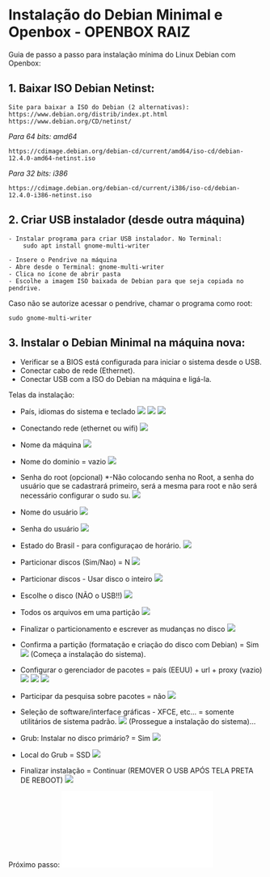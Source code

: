 # Instalação do Debian Minimal e Openbox - OPENBOX RAIZ 

Guia de passo a passo para instalação mínima do Linux Debian com Openbox:

## 1. Baixar ISO Debian Netinst:
	Site para baixar a ISO do Debian (2 alternativas):
	https://www.debian.org/distrib/index.pt.html
	https://www.debian.org/CD/netinst/

*Para 64 bits: amd64*

	https://cdimage.debian.org/debian-cd/current/amd64/iso-cd/debian-12.4.0-amd64-netinst.iso
	
*Para 32 bits: i386*

	https://cdimage.debian.org/debian-cd/current/i386/iso-cd/debian-12.4.0-i386-netinst.iso


## 2. Criar USB instalador (desde outra máquina)

	- Instalar programa para criar USB instalador. No Terminal:
		sudo apt install gnome-multi-writer

	- Insere o Pendrive na máquina
	- Abre desde o Terminal: gnome-multi-writer
	- Clica no ícone de abrir pasta
	- Escolhe a imagem ISO baixada de Debian para que seja copiada no pendrive.

Caso não se autorize acessar o pendrive, chamar o programa como root:

`sudo gnome-multi-writer`



## 3. Instalar o Debian Minimal na máquina nova: 

- Verificar se a BIOS está configurada para iniciar o sistema desde o USB.
- Conectar cabo de rede (Ethernet).
- Conectar USB com a ISO do Debian na máquina e ligá-la.


Telas da instalação:

- País, idiomas do sistema e teclado
![](imgs/localechooser_shortlist_0.png)
![](imgs/localechooser_languagelist_0.png)
![](imgs/keyboard-configuration_xkb-keymap_0.png)


- Conectando rede (ethernet ou wifi)
![](imgs/netcfg_choose_interface_0.png)

- Nome da máquina
![](imgs/netcfg_get_hostname_0.png)

- Nome do dominio = vazio
![](imgs/netcfg_get_domain_0.png)

- Senha do root (opcional) 
 *-Não colocando senha no Root, a senha do usuário que se cadastrará primeiro, será a mesma para root e não será necessário configurar o sudo su.
![](imgs/passwd_root-password_0.png)

- Nome do usuário
![](imgs/passwd_user-fullname_0.png)

- Senha do usuário
![](imgs/passwd_user-password_0.png)

- Estado do Brasil - para configuraçao de horário.
![](imgs/time_zone_0.png)


- Particionar discos (Sim/Nao) = N
![](imgs/partman-efi_non_efi_system_0.png)

- Particionar discos - Usar disco o inteiro
![](imgs/partman-auto_init_automatically_partition_0.png)

- Escolhe o disco (NÃO o USB!!)
![](imgs/partman-auto_select_disk_0.png)

- Todos os arquivos em uma partição
![](imgs/partman-auto_choose_recipe_0.png)

- Finalizar o particionamento e escrever as mudanças no disco
![](imgs/partman_choose_partition_0.png)

- Confirma a partição (formatação e criação do disco com Debian) = Sim
![](imgs/partman_confirm_0.png)
(Começa a instalação do sistema).

- Configurar o gerenciador de pacotes = país (EEUU) + url + proxy (vazio)
![](imgs/mirror_http_countries_0.png)
![](imgs/mirror_http_mirror_0.png)
![](imgs/mirror_http_proxy_0.png)


- Participar da pesquisa sobre pacotes = não
![](imgs/popularity-contest_participate_0.png)

- Seleção de software/interface gráficas - XFCE, etc... = somente utilitários de sistema padrão.
![](imgs/tasksel_first_0.png)
(Prossegue a instalação do sistema)...


- Grub: Instalar no disco primário? = Sim
![](imgs/grub-installer_only_debian_0.png)

- Local do Grub = SSD
![](imgs/grub-installer_choose_bootdev_0.png)

- Finalizar instalação = Continuar (REMOVER O USB APÓS TELA PRETA DE REBOOT)
![](imgs/finish-install_reboot_in_progress_0.png)

Próximo passo: ![2 - Instalar pacotes essenciais para o Openbox](2-Pacotes-essenciais.md)


